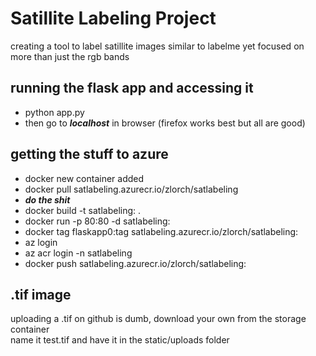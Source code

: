 # **Satillite Labeling Project**  
creating a tool to label satillite images similar to labelme yet focused on more than just the rgb bands  
  
  
## running the flask app and accessing it  
* python app.py  
* then go to ***localhost*** in browser (firefox works best but all are good)  
  
## getting the stuff to azure  
* docker new container added   
* docker pull satlabeling.azurecr.io/zlorch/satlabeling  
* ***do the shit*** 
* docker build -t satlabeling:<version> .  
* docker run -p 80:80 -d satlabeling:<version>  
* docker tag flaskapp0:tag satlabeling.azurecr.io/zlorch/satlabeling:<version>  
* az login  
* az acr login -n satlabeling  
* docker push satlabeling.azurecr.io/zlorch/satlabeling:<version>  
	
## .tif image  
uploading a .tif on github is dumb, download your own from the storage container  
name it test.tif and have it in the static/uploads folder